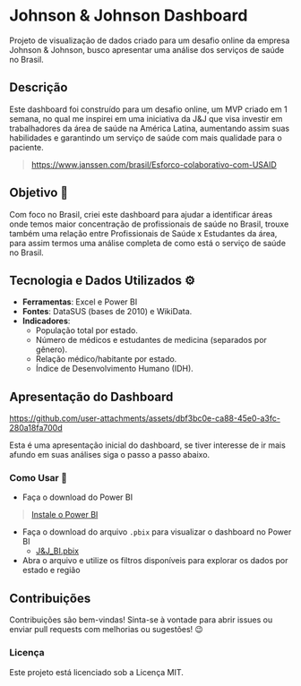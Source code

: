 # Johnson &amp; Johnson Dashboard
Projeto de visualização de dados criado para um desafio online da empresa Johnson &amp; Johnson, busco apresentar uma análise dos serviços de saúde no Brasil.

## Descrição
Este dashboard foi construído para um desafio online, um MVP criado em 1 semana, no qual me inspirei em uma iniciativa da J&J que visa investir em trabalhadores da área de saúde na América Latina, aumentando assim suas habilidades e garantindo um serviço de saúde com mais qualidade para o paciente.
> https://www.janssen.com/brasil/Esforco-colaborativo-com-USAID

## Objetivo 🚀
Com foco no Brasil, criei este dashboard para ajudar a identificar áreas onde temos maior concentração de profissionais de saúde no Brasil, trouxe também uma relação entre Profissionais de Saúde x Estudantes da área, para assim termos uma análise completa de como está o serviço de saúde no Brasil.

## Tecnologia e Dados Utilizados ⚙️
- **Ferramentas**: Excel e Power BI
- **Fontes**: DataSUS (bases de 2010) e WikiData.
- **Indicadores**:
    - População total por estado.
    - Número de médicos e estudantes de medicina (separados por gênero).
    - Relação médico/habitante por estado.
    - Índice de Desenvolvimento Humano (IDH).
 
## Apresentação do Dashboard
https://github.com/user-attachments/assets/dbf3bc0e-ca88-45e0-a3fc-280a18fa700d

Esta é uma apresentação inicial do dashboard, se tiver interesse de ir mais afundo em suas análises siga o passo a passo abaixo.

### Como Usar 📝
- Faça o download do Power BI
> [Instale o Power BI](https://www.microsoft.com/pt-br/power-platform/products/power-bi/desktop)
- Faça o download do arquivo `.pbix` para visualizar o dashboard no Power BI
  - [J&J_BI.pbix](https://github.com/bonett1/JJ_Dashboard/blob/main/J%26J_BI.pbix)
- Abra o arquivo e utilize os filtros disponíveis para explorar os dados por estado e região

## Contribuições
Contribuições são bem-vindas! Sinta-se à vontade para abrir issues ou enviar pull requests com melhorias ou sugestões! 😉

### Licença
Este projeto está licenciado sob a Licença MIT.
